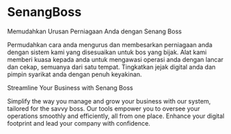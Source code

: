 # SenangBoss


Memudahkan Urusan Perniagaan Anda dengan Senang Boss

Permudahkan cara anda mengurus dan membesarkan perniagaan anda dengan sistem kami yang disesuaikan untuk bos yang bijak. Alat kami memberi kuasa kepada anda untuk mengawasi operasi anda dengan lancar dan cekap, semuanya dari satu tempat. Tingkatkan jejak digital anda dan pimpin syarikat anda dengan penuh keyakinan.


Streamline Your Business with Senang Boss

Simplify the way you manage and grow your business with our system, tailored for the savvy boss. Our tools empower you to oversee your operations smoothly and efficiently, all from one place. Enhance your digital footprint and lead your company with confidence. 